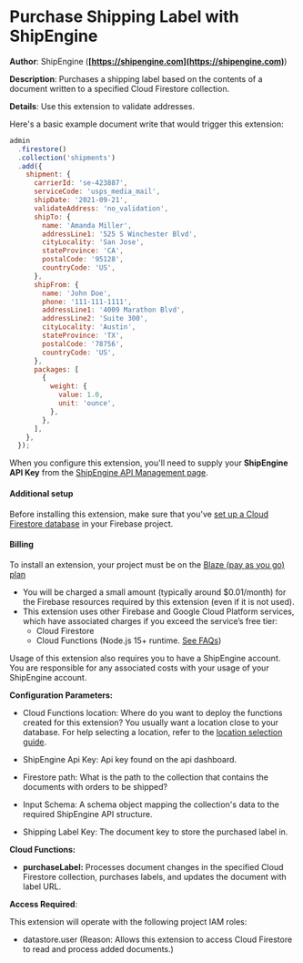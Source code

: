 # Purchase Shipping Label with ShipEngine

**Author**: ShipEngine (**[https://shipengine.com](https://shipengine.com)**)

**Description**: Purchases a shipping label based on the contents of a document written to a specified Cloud Firestore collection.



**Details**: Use this extension to validate addresses.

Here's a basic example document write that would trigger this extension:

```js
admin
  .firestore()
  .collection('shipments')
  .add({
    shipment: {
      carrierId: 'se-423887',
      serviceCode: 'usps_media_mail',
      shipDate: '2021-09-21',
      validateAddress: 'no_validation',
      shipTo: {
        name: 'Amanda Miller',
        addressLine1: '525 S Winchester Blvd',
        cityLocality: 'San Jose',
        stateProvince: 'CA',
        postalCode: '95128',
        countryCode: 'US',
      },
      shipFrom: {
        name: 'John Doe',
        phone: '111-111-1111',
        addressLine1: '4009 Marathon Blvd',
        addressLine2: 'Suite 300',
        cityLocality: 'Austin',
        stateProvince: 'TX',
        postalCode: '78756',
        countryCode: 'US',
      },
      packages: [
        {
          weight: {
            value: 1.0,
            unit: 'ounce',
          },
        },
      ],
    },
  });
```

When you configure this extension, you'll need to supply your **ShipEngine API Key** from the [ShipEngine API Management page](https://app.shipengine.com/#/portal/apimanagement).

#### Additional setup

Before installing this extension, make sure that you've [set up a Cloud Firestore database](https://firebase.google.com/docs/firestore/quickstart) in your Firebase project.

#### Billing

To install an extension, your project must be on the [Blaze (pay as you go) plan](https://firebase.google.com/pricing)

- You will be charged a small amount (typically around $0.01/month) for the Firebase resources required by this extension (even if it is not used).
- This extension uses other Firebase and Google Cloud Platform services, which have associated charges if you exceed the service’s free tier:
  - Cloud Firestore
  - Cloud Functions (Node.js 15+ runtime. [See FAQs](https://firebase.google.com/support/faq#extensions-pricing))

Usage of this extension also requires you to have a ShipEngine account. You are responsible for any associated costs with your usage of your ShipEngine account.




**Configuration Parameters:**

* Cloud Functions location: Where do you want to deploy the functions created for this extension? You usually want a location close to your database. For help selecting a location, refer to the [location selection guide](https://firebase.google.com/docs/functions/locations).

* ShipEngine Api Key: Api key found on the api dashboard.


* Firestore path: What is the path to the collection that contains the documents with orders to be shipped?


* Input Schema: A schema object mapping the collection's data to the required ShipEngine API structure.


* Shipping Label Key: The document key to store the purchased label in.




**Cloud Functions:**

* **purchaseLabel:** Processes document changes in the specified Cloud Firestore collection, purchases labels, and updates the document with label URL.



**Access Required**:



This extension will operate with the following project IAM roles:

* datastore.user (Reason: Allows this extension to access Cloud Firestore to read and process added documents.)
